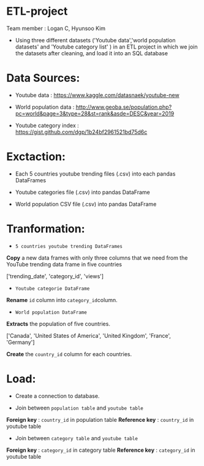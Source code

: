 # ETL-project 

Team member : Logan C, Hyunsoo Kim

* Using three different datasets ('Youtube data','world population datasets' and 'Youtube category list' ) in an ETL project in which we join the datasets after cleaning, and load it into an SQL database

# Data Sources:

- Youtube data
: https://www.kaggle.com/datasnaek/youtube-new 

- World population data 
: http://www.geoba.se/population.php?pc=world&page=3&type=28&st=rank&asde=DESC&year=2019 

- Youtube category index 
: https://gist.github.com/dgp/1b24bf2961521bd75d6c 


# Exctaction:

* Each 5 countries youtube trending files (.csv) into each pandas DataFrames

* Youtube categories file (.csv) into pandas DataFrame

* World population CSV file (.csv) into pandas DataFrame


# Tranformation:

* `5 countries youtube trending DataFrames`

**Copy** a new data frames with only three columns that we need from the YouTube trending data frame in five countries
 
  ['trending_date', 'category_id', 'views']

* `Youtube categorie DataFrame`

 **Rename** `id` column into `category_id`column.

* `World population DataFrame `

**Extracts** the population of five countries.

  ['Canada', 'United States of America', 'United Kingdom', 'France', 'Germany']

**Create** the `country_id` column for each countries.



# Load:
  * Create a connection to database.
  
  * Join between `population table` and `youtube table`
  
  **Foreign key** : `country_id` in population table
  **Reference key** : `country_id` in youtube table
  
  * Join between `category table` and `youtube table`
  
  **Foreign key** : `category_id` in category table
  **Reference key** : `category_id` in youtube table
  
 











